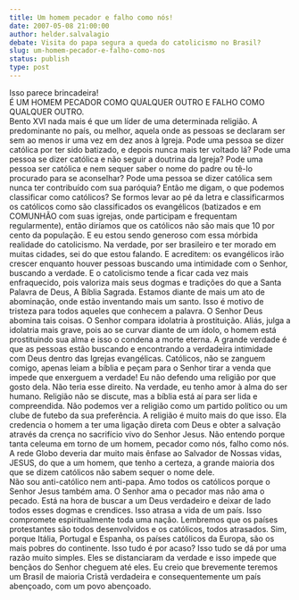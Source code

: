 ```yaml
---
title: Um homem pecador e falho como nós!
date: 2007-05-08 21:00:00
author: helder.salvalagio
debate: Visita do papa segura a queda do catolicismo no Brasil?
slug: um-homem-pecador-e-falho-como-nos
status: publish 
type: post
---
```


  
Isso parece brincadeira!  
É UM HOMEM PECADOR COMO QUALQUER OUTRO E FALHO COMO QUALQUER OUTRO.  
Bento XVI nada mais é que um líder de uma determinada religião. A predominante no país, ou melhor, aquela onde as pessoas se declaram ser sem ao menos ir uma vez em dez anos à Igreja. Pode uma pessoa se dizer católica por ter sido batizado, e depois nunca mais ter voltado lá? Pode uma pessoa se dizer católica e não seguir a doutrina da Igreja? Pode uma pessoa ser católica e nem sequer saber o nome do padre ou tê-lo procurado para se aconselhar? Pode uma pessoa se dizer católica sem nunca ter contribuído com sua paróquia? Então me digam, o que podemos classificar como católicos? Se formos levar ao pé da letra e classificarmos os católicos como são classificados os evangélicos (batizados e em COMUNHÃO com suas igrejas, onde participam e frequentam regularmente), então diríamos que os católicos não são mais que 10 por cento da população. E eu estou sendo generoso com essa mórbida realidade do catolicismo. Na verdade, por ser brasileiro e ter morado em muitas cidades, sei do que estou falando. E acreditem: os evangélicos irão crescer enquanto houver pessoas buscando uma intimidade com o Senhor, buscando a verdade. E o catolicismo tende a ficar cada vez mais enfraquecido, pois valoriza mais seus dogmas e tradições do que a Santa Palavra de Deus, A Bíblia Sagrada. Estamos diante de mais um ato de abominação, onde estão inventando mais um santo. Isso é motivo de tristeza para todos aqueles que conhecem a palavra. O Senhor Deus abomina tais coisas. O Senhor compara idolatria à prostituição. Aliás, julga a idolatria mais grave, pois ao se curvar diante de um ídolo, o homem está prostituindo sua alma e isso o condena a morte eterna. A grande verdade é que as pessoas estão buscando e encontrando a verdadeira intimidade com Deus dentro das Igrejas evangélicas. Católicos, não se zanguem comigo, apenas leiam a bíblia e peçam para o Senhor tirar a venda que impede que enxerguem a verdade! Eu não defendo uma religião por que gosto dela. Não teria esse direito. Na verdade, eu tenho amor à alma do ser humano. Religião não se discute, mas a bíblia está aí para ser lida e compreendida. Não podemos ver a religião como um partido político ou um clube de futebo da sua preferência. A religião é muito mais do que isso. Ela credencia o homem a ter uma ligação direta com Deus e obter a salvação através da crença no sacrifício vivo do Senhor Jesus. Não entendo porque tanta celeuma em torno de um homem, pecador como nós, falho como nós. A rede Globo deveria dar muito mais ênfase ao Salvador de Nossas vidas, JESUS, do que a um homem, que tenho a certeza, a grande maioria dos que se dizem católicos não sabem sequer o nome dele.   
Não sou anti-católico nem anti-papa. Amo todos os católicos porque o Senhor Jesus também ama. O Senhor ama o pecador mas não ama o pecado. Está na hora de buscar a um Deus verdadeiro e deixar de lado todos esses dogmas e crendices. Isso atrasa a vida de um país. Isso compromete espiritualmente toda uma nação. Lembremos que os países protestantes são todos desenvolvidos e os católicos, todos atrasados. Sim, porque Itália, Portugal e Espanha, os países católicos da Europa, são os mais pobres do continente. Isso tudo é por acaso? Isso tudo se dá por uma razão muito simples. Eles se distanciaram da verdade e isso impede que bençãos do Senhor cheguem até eles. Eu creio que brevemente teremos um Brasil de maioria Cristã verdadeira e consequentemente um país abençoado, com um povo abençoado.
